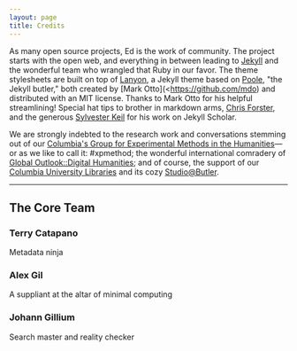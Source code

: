 ```yaml
---
layout: page
title: Credits
---
```


As many open source projects, Ed is the work of community. The project starts with the open web, and everything in between leading to [Jekyll](https://jekyllrb.com/) and the wonderful team who wrangled that Ruby in our favor. The theme stylesheets are built on top of [Lanyon](https://github.com/poole/lanyon), a Jekyll theme based on [Poole](http://getpoole.com), "the Jekyll butler," both created by [Mark Otto](<https://github.com/mdo) and distributed with an MIT license. Thanks to Mark Otto for his helpful streamlining! Special hat tips to brother in markdown arms, [Chris Forster](https://github.com/c-forster), and the generous [Sylvester Keil](https://github.com/inukshuk/) for his work on Jekyll Scholar. 

We are strongly indebted to the research work and conversations stemming out of our [Columbia's Group for Experimental Methods in the Humanities](http://xpmethod.plaintext.in/)—or as we like to call it: #xpmethod; the wonderful international comradery of [Global Outlook::Digital Humanities](http://www.globaloutlookdh.org/); and of course, the support of our [Columbia University Libraries](http://library.columbia.edu/) and its cozy [Studio@Butler](https://studio.cul.columbia.edu/).

---

## The Core Team

### Terry Catapano
Metadata ninja

### Alex Gil
A suppliant at the altar of minimal computing

### Johann Gillium
Search master and reality checker






